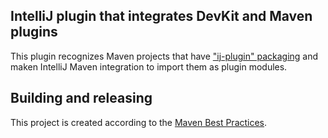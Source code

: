 IntelliJ plugin that integrates DevKit and Maven plugins
--------------------------------------------------------

This plugin recognizes Maven projects that have ["ij-plugin" packaging](https://gh.guidewire.com/build/ijplugin-maven-plugin)
and maken IntelliJ Maven integration to import them as plugin modules.


Building and releasing
----------------------

This project is created according to the [Maven Best Practices](http://wiki/index.php/Maven/Best_Practices).

